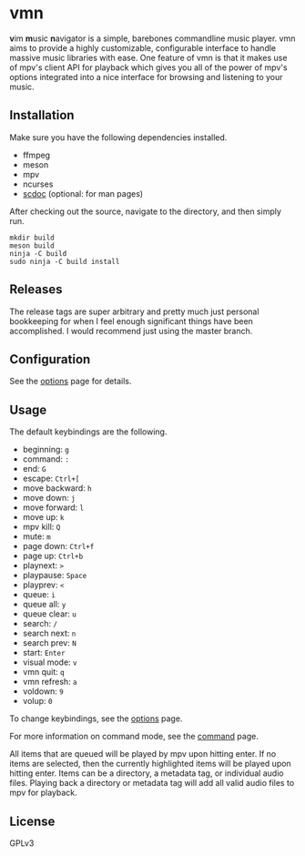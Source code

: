 # vmn
**v**im **m**usic **n**avigator is a simple, barebones commandline music player. vmn aims to provide a highly customizable, configurable interface to handle massive music libraries with ease. One feature of vmn is that it makes use of mpv's client API for playback which gives you all of the power of mpv's options integrated into a nice interface for browsing and listening to your music.

## Installation
Make sure you have the following dependencies installed.

* ffmpeg
* meson
* mpv
* ncurses
* [scdoc](https://git.sr.ht/~sircmpwn/scdoc) (optional: for man pages)

After checking out the source, navigate to the directory, and then simply run.
```
mkdir build
meson build
ninja -C build
sudo ninja -C build install
```

## Releases
The release tags are super arbitrary and pretty much just personal bookkeeping for when I feel enough significant things have been accomplished. I would recommend just using the master branch.

## Configuration
See the [options](https://github.com/Dudemanguy911/vmn/blob/master/docs/options.md) page for details.

## Usage
The default keybindings are the following.

* beginning: `g`
* command: `:`
* end: `G`
* escape: `Ctrl+[`
* move backward: `h`
* move down: `j`
* move forward: `l`
* move up: `k`
* mpv kill: `Q`
* mute: `m`
* page down: `Ctrl+f`
* page up: `Ctrl+b`
* playnext: `>`
* playpause: `Space`
* playprev: `<`
* queue: `i`
* queue all: `y`
* queue clear: `u`
* search: `/`
* search next: `n`
* search prev: `N`
* start: `Enter`
* visual mode: `v`
* vmn quit: `q`
* vmn refresh: `a`
* voldown: `9`
* volup: `0`

To change keybindings, see the [options](https://github.com/Dudemanguy911/vmn/blob/master/docs/options.md) page.

For more information on command mode, see the [command](https://github.com/Dudemanguy911/vmn/blob/master/docs/command.md) page.

All items that are queued will be played by mpv upon hitting enter. If no items are selected, then the currently highlighted items will be played upon hitting enter. Items can be a directory, a metadata tag, or individual audio files. Playing back a directory or metadata tag will add all valid audio files to mpv for playback.

## License
GPLv3
